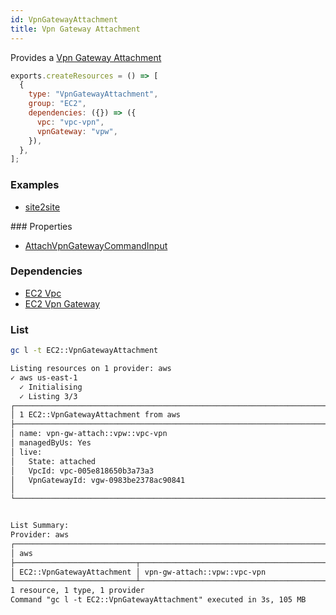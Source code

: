 ```yaml
---
id: VpnGatewayAttachment
title: Vpn Gateway Attachment
---
```


Provides a [Vpn Gateway Attachment](https://console.aws.amazon.com/vpc/home?#VpnGateways:)

```js
exports.createResources = () => [
  {
    type: "VpnGatewayAttachment",
    group: "EC2",
    dependencies: ({}) => ({
      vpc: "vpc-vpn",
      vpnGateway: "vpw",
    }),
  },
];
```

### Examples

- [site2site](https://github.com/grucloud/grucloud/blob/main/examples/aws/EC2/site2site)

### Properties

- [AttachVpnGatewayCommandInput](https://docs.aws.amazon.com/AWSJavaScriptSDK/v3/latest/clients/client-ec2/interfaces/attachvpngatewaycommandinput.html)

### Dependencies

- [EC2 Vpc](./Vpc.md)
- [EC2 Vpn Gateway](./VpnGateway.md)

### List

```sh
gc l -t EC2::VpnGatewayAttachment
```

```txt
Listing resources on 1 provider: aws
✓ aws us-east-1
  ✓ Initialising
  ✓ Listing 3/3
┌────────────────────────────────────────────────────────────────────────────────────────┐
│ 1 EC2::VpnGatewayAttachment from aws                                                   │
├────────────────────────────────────────────────────────────────────────────────────────┤
│ name: vpn-gw-attach::vpw::vpc-vpn                                                      │
│ managedByUs: Yes                                                                       │
│ live:                                                                                  │
│   State: attached                                                                      │
│   VpcId: vpc-005e818650b3a73a3                                                         │
│   VpnGatewayId: vgw-0983be2378ac90841                                                  │
│                                                                                        │
└────────────────────────────────────────────────────────────────────────────────────────┘


List Summary:
Provider: aws
┌───────────────────────────────────────────────────────────────────────────────────────┐
│ aws                                                                                   │
├───────────────────────────┬───────────────────────────────────────────────────────────┤
│ EC2::VpnGatewayAttachment │ vpn-gw-attach::vpw::vpc-vpn                               │
└───────────────────────────┴───────────────────────────────────────────────────────────┘
1 resource, 1 type, 1 provider
Command "gc l -t EC2::VpnGatewayAttachment" executed in 3s, 105 MB
```
